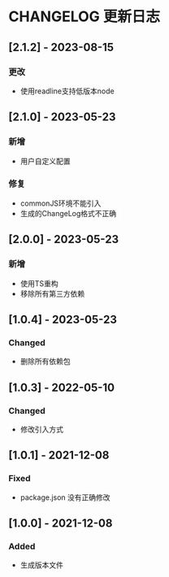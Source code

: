 # CHANGELOG 更新日志

## [2.1.2] - 2023-08-15

### 更改

- 使用readline支持低版本node

## [2.1.0] - 2023-05-23

### 新增

- 用户自定义配置

### 修复

- commonJS环境不能引入
- 生成的ChangeLog格式不正确

## [2.0.0] - 2023-05-23

### 新增

- 使用TS重构
- 移除所有第三方依赖

## [1.0.4] - 2023-05-23

### Changed

- 删除所有依赖包

## [1.0.3] - 2022-05-10

### Changed

- 修改引入方式

## [1.0.1] - 2021-12-08

### Fixed

- package.json 没有正确修改

## [1.0.0] - 2021-12-08

### Added

- 生成版本文件
